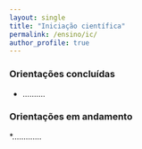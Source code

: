 ```yaml
---
layout: single
title: "Iniciação científica"
permalink: /ensino/ic/
author_profile: true
---
```

### Orientações concluídas
* ..........
### Orientações em andamento
*.............
